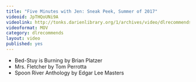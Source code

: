 ```yaml
---
title: "Five Minutes with Jen: Sneak Peek, Summer of 2017"
videoid: JpTHQoUNi9A
videolink: http://tonks.darienlibrary.org/1/archives/video/dlrecommends/20170320_five_minutes_jen.mov
videoformat: MOV
category: dlrecommends
layout: video
published: yes
---
```


* Bed-Stuy is Burning by Brian Platzer
* Mrs. Fletcher by Tom Perrotta
* Spoon River Anthology by Edgar Lee Masters